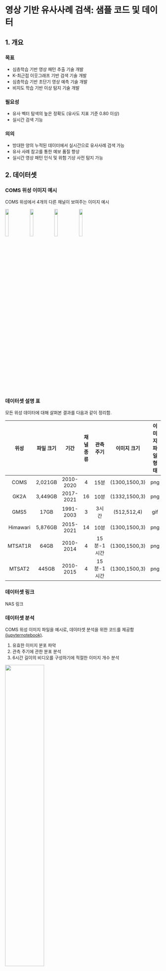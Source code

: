 # 영상 기반 유사사례 검색: 샘플 코드 및 데이터

## 1. 개요
### 목표
- 심층학습 기반 영상 패턴 추출 기술 개발
- K-최근접 이웃그래프 기반 검색 기술 개발
- 심층학습 기반 초단기 영상 예측 기술 개발
- 비지도 학습 기반 이상 탐지 기술 개발

### 필요성
- 유사 벡터 탐색의 높은 정확도 (유사도 지표 기준 0.80 이상)
- 실시간 검색 기능

### 의의
- 방대한 양의 누적된 데이터에서 실시간으로 유사사례 검색 가능
- 유사 사례 참고를 통한 예보 품질 향상
- 실시간 영상 패턴 인식 및 위험 기상 사전 탐지 가능

## 2. 데이터셋

### COMS 위성 이미지 예시

COMS 위성에서 4개의 다른 채널이 보여주는 이미지 예시

<p align="left">
  <img src="raw_images/201103030645_image/coms_mi_le1b_ir01_ea040ps_201103030645.png" width=15% height=15%>
  <img src="raw_images/201103030645_image/coms_mi_le1b_ir02_ea040ps_201103030645.png" width=15% height=15%>
  <img src="raw_images/201103030645_image/coms_mi_le1b_swir_ea040ps_201103030645.png" width=15% height=15%>
  <img src="raw_images/201103030645_image/coms_mi_le1b_wv_ea040ps_201103030645.png" width=15% height=15%>
</p>

### 데이터셋 설명 표

모든 위성 데이터에 대해 살펴본 결과를 다음과 같이 정리함.

|위성|파일 크기|기간|채널 종류|관측 주기|이미지 크기|이미지파일 형태|
|:-----:|:-----:|:-----:|:-----:|:-----:|:-----:|:-----:|
|COMS|2,021GB|2010-2020|4|15분|(1300,1500,3)|png|
|GK2A|3,449GB|2017-2021|16|10분|(1332,1500,3)|png|
|GMS5|17GB|1991-2003|3|3시간|(512,512,4)|gif|
|Himawari|5,876GB|2015-2021|14|10분|(1300,1500,3)|png|
|MTSAT1R|64GB|2010-2014|4|15분-1시간|(1300,1500,3)|png|
|MTSAT2|445GB|2010-2015|4|15분-1시간|(1300,1500,3)|png|

### 데이터셋 링크

NAS 링크

### 데이터셋 분석 

COMS 위성 이미지 파일을 예시로, 데이터셋 분석을 위한 코드를 제공함 [(jupyternotebook)](Analyze_COMS.ipynb).

1. 유효한 이미지 분포 파악
2. 관측 주기에 관한 분포 분석
3. 6시간 길이의 비디오를 구성하기에 적절한 이미지 개수 분석
    
<img src="images/관측주기_분포.PNG" width=50%>

## 3. 유사도 지표
### 영상 유사도 지표: 격자 기반 정렬
1. 이미지를 N x N 격자로 분할.
2. 각 격자 내의 픽셀 값을 B개의 구간으로 나누어진 분포료 표현.
3. 격자 간의 (1 - D-statistic) 계산하여 유사도 측정.
4. 격자 간의 유사도 평균으로 이미지 간의 유사도 측정.
5. 이미지 간의 유사도 평균으로 영상 간의 유사도 측정.

<p align="center">
  <img src="images/ground_truth.PNG" width=50% height=50%>
</p>

### 예시
- (**왼쪽**) 2012년 10월 27일 14시 15분 / (**가운데**) 2012년 10월 27일 16시 45분 / (**오른쪽**) 2012년 12월 22일 01시 00분
- **왼쪽**과 **가운데**의 유사도 = **0.807**
- **왼쪽**과 **오른쪽**의 유사도 = **0.354**

<p align="center">
  <img src="images/gt_sample_2.png" width=32% height=32%>
  <img src="images/gt_sample_1.png" width=32% height=32%>
  <img src="images/gt_sample_3.png" width=32% height=32%>
</p>

### 실행 방법
- [ground_truth](https://github.com/geonlee0325/weather_similarity/tree/main/ground_truth) 폴더에 있는 3개의 예시 영상 [video_1](https://github.com/geonlee0325/weather_similarity/tree/main/ground_truth/video_1), [video_2](https://github.com/geonlee0325/weather_similarity/tree/main/ground_truth/video_2), [video_3](https://github.com/geonlee0325/weather_similarity/tree/main/ground_truth/video_3) 참고
- 격자 개수(**N**)과 픽셀 분포의 구간 개수(**B**)를 다음과 같이 설정하여, 다음과 같이 [main.cpp](https://github.com/geonlee0325/weather_similarity/tree/main/ground_truth/main.cpp) C++ 코드를 컴파일 및 실행:
```
컴파일: g++ -o run main.cpp 
실행  : ./run [Video1의 경로] [Video2의 경로] [격자개수 N] [분포구간개수 B]
```
- 실행 예시:
```
입력: ./run video_1 video_2 24 20
출력: 0.807409

입력: ./run video_1 video_3 24 20
출력: 0.354187
```

## 4. 전처리

### 이미지 전처리 
 
* 이미지 너비 및 높이 모두 300 픽셀 이상이 되는 최소한의 크기로 줄임.
* 줄이고자 하는 이미지를 *rawdatapath* 로 지정한 뒤, 줄여진 이미지를 저장할 폴더를 *outputpath*로 지정하여 줄일 수 있는 코드를 제공함 [(jupyternotebook)](preprocess_image.ipynb).
* 예시로, [Raw Image](raw_images/201103030645_image/) 를 줄여 [Reduced Image](reduced_images/201103030645_image/) 로 저장함.

<p align="center">
  <img src="images/swir_reduce.PNG" width=50% height=50%>
</p>

### 비디오 전처리

* 비디오를 구성하는 이미지 개수를 20개로 통일하게 위해 무작위 선택을 적용함.
* 예시로, [RawImages](raw_images/) 폴더에 있는 이미지로 6시간 길이의 비디오를 생성하는 방식의 코드를 제공함 [(jupyternotebook)](preprocess_video.ipynb).

<p align="center">
  <img src="images/video_change.png" width=80% height=80%>
</p>


## 5. 모델 학습 
### 심층 메트릭 학습을 통한 이미지 유사도 학습
- 이미지 간의 유사도가 다차원 영상 벡터 간의 유사도에서 유지되도록 학습

<p align="center">
  <img src="images/model_1.PNG" width=50% height=50%>
</p>

- 모델 구조는 다음과 같이 설계:
1. 각 채널 이미지를 [flatten](https://pytorch.org/docs/stable/generated/torch.flatten.html)하여 112,500차원 벡터로 표현.
2. 채널별로 독립적인 인코더를 통과하여 32차원 벡터로 표현.
3. 채널별 벡터를 [concatenate](https://pytorch.org/docs/stable/generated/torch.cat.html)하여 이미지를 128차원 벡터로 표현.
4. 20개의 이미지를 [mean](https://pytorch.org/docs/stable/generated/torch.mean.html)하여 영상을 128차원 벡터로 표현.

<p align="center">
  <img src="images/model_architecture.PNG" width=40% height=40%>
</p>

- 손실함수로는 [Log-Ratio Loss](https://openaccess.thecvf.com/content_CVPR_2019/papers/Kim_Deep_Metric_Learning_Beyond_Binary_Supervision_CVPR_2019_paper.pdf) 활용

<p align="center">
  <img src="images/model_2.PNG" width=35% height=35%>
</p>

### 학습 / 검증 / 평가 데이터
#### 데이터 다운로드
- **2013년 1월 1일 00시 00분**부터 **2013년 1월 7일 23시 45분**까지의 **전처리된** 567개의 영상 
- 이미지를 [구글 드라이브](https://drive.google.com/file/d/1ct4O3C5-gJUBp7j2AxSdM3-2KQIuUXNy/view?usp=sharing)에서 다운로드하여 [sample_code](https://github.com/geonlee0325/weather_similarity/blob/main/sample_code/)에 옮긴 후 압축해제:
```
unzip images.zip
```
- i-번째 이미지는 ```images/image_[i]```에 폴더에 저장됨.

#### 데이터 이해
- 각 영상을 구성하는 20장의 이미지 ([video2image.txt](https://github.com/geonlee0325/weather_similarity/blob/main/sample_code/video2image.txt)):
```
예시:
19,20,21,22,23,24,25,27,28,29,30,31,32,33,34,35,36,38,39,40
20,21,22,23,24,25,26,28,29,30,31,32,33,34,35,36,37,38,39,40
21,22,23,24,26,27,28,29,30,31,32,33,34,35,36,37,38,39,40,41
```
- 567개의 영상을 **20:20:60**의 비율로 나눈 학습 데이터 ([train.txt](https://github.com/geonlee0325/weather_similarity/blob/main/sample_code/train.txt)), 검증 데이터 ([valid.txt](https://github.com/geonlee0325/weather_similarity/blob/main/sample_code/valid.txt)), 평가 데이터 ([test.txt](https://github.com/geonlee0325/weather_similarity/blob/main/sample_code/test.txt)) 
- 각 데이터는 ```[영상 1]<tab>[영상 2]<tab>[영상 3]<tab>[영상 1과 영상 2의 유사도]<tab>[영상 1과 영상 3의 유사도]``` 형태:
```
예시:
350	347	383	0.891016	0.541287
498	499	95	0.954669	0.439012
80	84	81	0.832623	0.925232
```

### 모델 실행 방법 설명
- [sample_code](https://github.com/geonlee0325/weather_similarity/blob/main/sample_code) 폴더에 있는 [main.py](https://github.com/geonlee0325/weather_similarity/blob/main/sample_code/main.py)를 실행
- 실행 방법:
```
python main.py --epochs [학습횟수] --dim [벡터 차원] --learning_rate [학습률] --batch_size [배치 크기] --video_size [영상 길이] --log_path [로그 저장로] --gpu [GPU 번호] --N [격자 개수] --B [분포구간 개수]
```
- 실행 예시:
```
python main.py --epochs 100 --dim 128 --learning_rate 1e-5 --batch_size 32 --video_size 20 --log_path log.txt --gpu 0 --N 24 --B 20
```
- 실행 결과 1: 로그 저장로에 다음과 같이 학습 추이 기록
```
기록 예시:
epoch	1
loss	0.6586444973945618
runtime	5.312704086303711

epoch	2
loss	0.2081376053392887
runtime	4.766304016113281
```
- 실행 결과 2: models 폴더에 학습된 모델 저장
```
모델 로드 예시:
trained_model = torch.load(os.path.join('models', 'model_ep_100.pt'))
```

### 실행 결과
- 학습에 따른 **손실 (loss)** 변화
<p align="center">
  <img src="images/model_loss.PNG" width=32% height=32%>
</p>

- 영상 간의 유사도와 벡터 간의 거리 간의 **연관도 (Pearson Correlation)**
- (**왼쪽**) 학습에 활용한 영상의 쌍의 연관도 = **-0.975**
- (**오른쪽**) 학습에 활용하지 않은 영상의 쌍의 연관도 = **-0.955**
<p align="center">
  <img src="images/model_corr_train.PNG" width=32% height=32% hspace="70">
  <img src="images/model_corr_test.PNG" width=32% height=32%>
</p>

- [평가 코드](https://github.com/geonlee0325/weather_similarity/blob/main/sample_code/evaluate.ipynb)를 참고 

